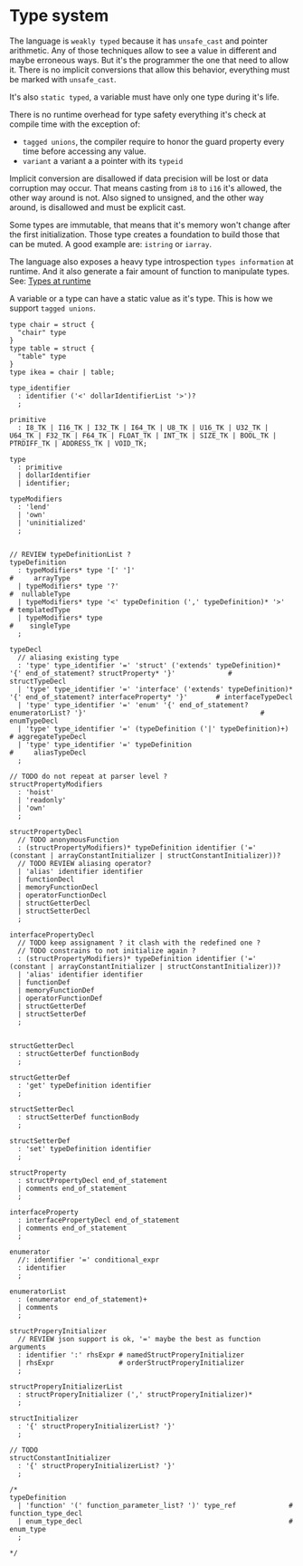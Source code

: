 # Type system

<!--
  https://en.wikipedia.org/wiki/Strong_and_weak_typing
-->

The language is `weakly typed` because it has `unsafe_cast` and pointer
arithmetic. Any of those techniques allow to see a value in different and
maybe erroneous ways. But it's the programmer the one that need to allow it.
There is no implicit conversions that allow this behavior, everything
must be marked with `unsafe_cast`.

It's also `static typed`, a variable must have only one type during it's life.

There is no runtime overhead for type safety everything it's check at compile
time with the exception of:
* `tagged unions`, the compiler require to honor the
guard property every time before accessing any value.
* `variant` a variant a a pointer with its `typeid`

Implicit conversion are disallowed if data precision will be lost or data
corruption may occur.
That means casting from `i8` to `i16` it's allowed, the other way around is not.
Also signed to unsigned, and the other way around, is disallowed and must
be explicit cast.

Some types are immutable, that means that it's memory won't change after the
first initialization. Those type creates a foundation to build those that can
be muted. A good example are: `istring` or `iarray`.

The language also exposes a heavy type introspection `types information` at runtime.
And it also generate a fair amount of function to manipulate types.
See: [Types at runtime](./introspection.md)

A variable or a type can have a static value as it's type. This is how we
support `tagged unions`.

```language
type chair = struct {
  "chair" type
}
type table = struct {
  "table" type
}
type ikea = chair | table;
```

<!--
Most of the types start as Inmutables like
`static_array`, this array cannot grow. `static_string`
-->

```syntax
type_identifier
  : identifier ('<' dollarIdentifierList '>')?
  ;

primitive
  : I8_TK | I16_TK | I32_TK | I64_TK | U8_TK | U16_TK | U32_TK | U64_TK | F32_TK | F64_TK | FLOAT_TK | INT_TK | SIZE_TK | BOOL_TK | PTRDIFF_TK | ADDRESS_TK | VOID_TK;

type
  : primitive
  | dollarIdentifier
  | identifier;

typeModifiers
  : 'lend'
  | 'own'
  | 'uninitialized'
  ;


// REVIEW typeDefinitionList ?
typeDefinition
  : typeModifiers* type '[' ']'                                       #     arrayType
  | typeModifiers* type '?'                                           #  nullableType
  | typeModifiers* type '<' typeDefinition (',' typeDefinition)* '>'  # templatedType
  | typeModifiers* type                                               #    singleType
  ;

typeDecl
  // aliasing existing type
  : 'type' type_identifier '=' 'struct' ('extends' typeDefinition)* '{' end_of_statement? structProperty* '}'             #    structTypeDecl
  | 'type' type_identifier '=' 'interface' ('extends' typeDefinition)* '{' end_of_statement? interfaceProperty* '}'       # interfaceTypeDecl
  | 'type' type_identifier '=' 'enum' '{' end_of_statement? enumeratorList? '}'                                           #      enumTypeDecl
  | 'type' type_identifier '=' (typeDefinition ('|' typeDefinition)+)                                                     # aggregateTypeDecl
  | 'type' type_identifier '=' typeDefinition                                                                             #     aliasTypeDecl
  ;

// TODO do not repeat at parser level ?
structPropertyModifiers
  : 'hoist'
  | 'readonly'
  | 'own'
  ;

structPropertyDecl
  // TODO anonymousFunction
  : (structPropertyModifiers)* typeDefinition identifier ('=' (constant | arrayConstantInitializer | structConstantInitializer))?
  // TODO REVIEW aliasing operator?
  | 'alias' identifier identifier
  | functionDecl
  | memoryFunctionDecl
  | operatorFunctionDecl
  | structGetterDecl
  | structSetterDecl
  ;

interfacePropertyDecl
  // TODO keep assignament ? it clash with the redefined one ?
  // TODO constrains to not initialize again ?
  : (structPropertyModifiers)* typeDefinition identifier ('=' (constant | arrayConstantInitializer | structConstantInitializer))?
  | 'alias' identifier identifier
  | functionDef
  | memoryFunctionDef
  | operatorFunctionDef
  | structGetterDef
  | structSetterDef
  ;


structGetterDecl
  : structGetterDef functionBody
  ;

structGetterDef
  : 'get' typeDefinition identifier
  ;

structSetterDecl
  : structSetterDef functionBody
  ;

structSetterDef
  : 'set' typeDefinition identifier
  ;

structProperty
  : structPropertyDecl end_of_statement
  | comments end_of_statement
  ;

interfaceProperty
  : interfacePropertyDecl end_of_statement
  | comments end_of_statement
  ;

enumerator
  //: identifier '=' conditional_expr
  : identifier
  ;

enumeratorList
  : (enumerator end_of_statement)+
  | comments
  ;

structProperyInitializer
  // REVIEW json support is ok, '=' maybe the best as function arguments
  : identifier ':' rhsExpr # namedStructProperyInitializer
  | rhsExpr                # orderStructProperyInitializer
  ;

structProperyInitializerList
  : structProperyInitializer (',' structProperyInitializer)*
  ;

structInitializer
  : '{' structProperyInitializerList? '}'
  ;

// TODO
structConstantInitializer
  : '{' structProperyInitializerList? '}'
  ;

/*
typeDefinition
  | 'function' '(' function_parameter_list? ')' type_ref             # function_type_decl
  | enum_type_decl                                                   # enum_type
  ;

*/
```

